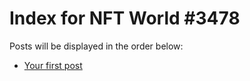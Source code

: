 # Index for NFT World #3478
Posts will be displayed in the order below:

- [Your first post](./001-first.md)

